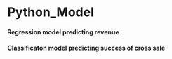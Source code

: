 # Python_Model
#### Regression model predicting revenue
#### Classificaton model predicting success of cross sale
